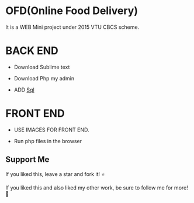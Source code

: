 # OFD(Online Food Delivery) 
It is a WEB Mini project under 2015 VTU CBCS scheme.

# BACK END

* Download Sublime text

* Download Php my admin

* ADD [Sql](https://github.com/rutujar/OFD/blob/master/sql/food.sql)

# FRONT END

* USE IMAGES FOR FRONT END.

* Run php files in the browser


## Support Me
If you liked this, leave a star and fork it! :star: 

If you liked this and also liked my other work, be sure to follow me for more! :slightly_smiling_face:
